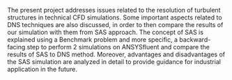The present project addresses issues related to the resolution
of turbulent structures in technical CFD simulations.
Some important aspects related to DNS techniques are also
discussed, in order to then compare the results of our simulation
with them from SAS approach. The concept of SAS
is explained using a Benchmark problem and more specific,
a backward-facing step to perform 2 simulations on ANSYSfluent
and compare the results of SAS to DNS method. Moreover,
advantages and disadvantages of the SAS simulation are
analyzed in detail to provide guidance for industrial application
in the future.
